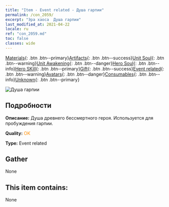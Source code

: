 ```yaml
---
title: "Item - Event related - Душа гарпии"
permalink: /con_2059/
excerpt: "Эра хаоса  Душа гарпии"
last_modified_at: 2021-04-22
locale: ru
ref: "con_2059.md"
toc: false
classes: wide
---
```

 [Materials](/ItemsRU/){: .btn .btn--primary}[Artifacts](/ItemsRU/Artifacts/){: .btn .btn--success}[Unit Soul](/ItemsRU/UnitSoul/){: .btn .btn--warning}[Unit Awakening](/ItemsRU/UnitAwakening/){: .btn .btn--danger}[Hero Soul](/ItemsRU/HeroSoul/){: .btn .btn--info}[Hero SKill](/ItemsRU/HeroSkill/){: .btn .btn--primary}[Gift](/ItemsRU/Gift/){: .btn .btn--success}[Event related](/ItemsRU/Events/){: .btn .btn--warning}[Avatars](/ItemsRU/Avatars/){: .btn .btn--danger}[Consumables](/ItemsRU/Consumables/){: .btn .btn--info}[Unknown](/ItemsRU/Unknown/){: .btn .btn--primary}

 ![Душа гарпии](/images/t/juexing_702.jpg)

## Подробности
 **Описание:** Душа древнего бессмертного героя. Используется для пробуждения гарпии.

 **Quality:** <span style="color: #FF8C00">OK</span>

 **Type:** Event related

## Gather

  None

## This item contains:

  None


